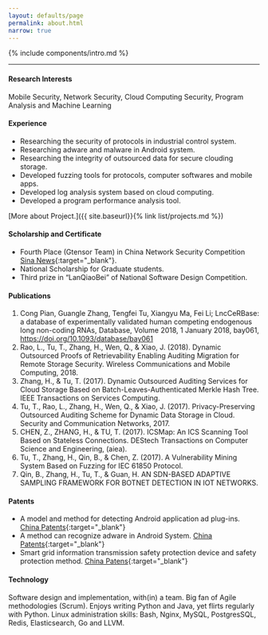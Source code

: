 ```yaml
---
layout: defaults/page
permalink: about.html
narrow: true
---
```


{% include components/intro.md %}

<hr/>

#### Research Interests

 Mobile Security, Network Security, Cloud Computing Security, Program Analysis and Machine Learning

#### Experience

- Researching the security of protocols in industrial control system.
- Researching adware and malware in Android system.
- Researching the integrity of outsourced data for secure clouding storage.
- Developed fuzzing tools for protocols, computer softwares and mobile apps.
- Developed log analysis system based on cloud computing.
- Developed a program performance analysis tool.

[More about Project.]({{ site.baseurl}}{% link list/projects.md %})

#### Scholarship and Certificate

- Fourth Place (Gtensor Team) in China Network Security Competition [Sina News](http://tech.sina.com.cn/2017-05-24/doc-ifyfkqwe0980996.shtml){:target="_blank"}.
- National Scholarship for Graduate students.
- Third prize in “LanQiaoBei” of National Software Design Competition.

#### Publications
1. Cong Pian, Guangle Zhang, Tengfei Tu, Xiangyu Ma, Fei Li; LncCeRBase: a database of experimentally validated human competing endogenous long non-coding RNAs, Database, Volume 2018, 1 January 2018, bay061, https://doi.org/10.1093/database/bay061 
2. Rao, L., Tu, T., Zhang, H., Wen, Q., & Xiao, J. (2018). Dynamic Outsourced Proofs of Retrievability Enabling Auditing Migration for Remote Storage Security. Wireless Communications and Mobile Computing, 2018.
3. Zhang, H., & Tu, T. (2017). Dynamic Outsourced Auditing Services for Cloud Storage Based on Batch-Leaves-Authenticated Merkle Hash Tree. IEEE Transactions on Services Computing.
4. Tu, T., Rao, L., Zhang, H., Wen, Q., & Xiao, J. (2017). Privacy-Preserving Outsourced Auditing Scheme for Dynamic Data Storage in Cloud. Security and Communication Networks, 2017.
5. CHEN, Z., ZHANG, H., & TU, T. (2017). ICSMap: An ICS Scanning Tool Based on Stateless Connections. DEStech Transactions on Computer Science and Engineering, (aiea).
6. Tu, T., Zhang, H., Qin, B., & Chen, Z. (2017). A Vulnerability Mining System Based on Fuzzing for IEC 61850 Protocol.
7. Qin, B., Zhang, H., Tu, T., & Guan, H. AN SDN-BASED ADAPTIVE SAMPLING FRAMEWORK FOR BOTNET DETECTION IN IOT NETWORKS.

#### Patents

- A model and method for detecting Android application ad plug-ins. [China Patents](http://www.soopat.com/Patent/201710139933){:target="_blank"}
- A method can recognize adware in Android System. [China Patents](http://www.soopat.com/Patent/201610647400){:target="_blank"}
- Smart grid information transmission safety protection device and safety protection method. [China Patens](http://www.soopat.com/Patent/201710722821){:target="_blank"}

#### Technology

Software design and implementation, with(in) a team.  Big fan of Agile methodologies (Scrum). Enjoys writing Python and Java, yet flirts regularly with Python. Linux administration skills: Bash, Nginx, MySQL, PostgresSQL, Redis, Elasticsearch, Go and LLVM.
